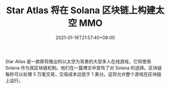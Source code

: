 ﻿---
title: "Star Atlas 将在 Solana 区块链上构建太空 MMO"
date: 2021-01-16T21:57:40+08:00
lastmod: 2021-01-16T16:45:40+08:00
draft: false
authors: ["Prudent"]
description: "Star Atlas 是一款即将推出的以太空为背景的大型多人在线游戏，它将使用 Solana 作为其区块链机制。他们在一篇博文中宣布了对 Solana 的选择。区块链每秒可以处理 5 万笔交易，交易成本远低于 1 美分。这将允许整个游戏在区块链上运行。"
featuredImage: "star-atlas-to-build-space-mmo-on-solana-blockchain.png"
tags: ["Virtual World","虚拟世界","Play to Earn"]
categories: ["news"]
news: ["虚拟世界"]
weight: 
lightgallery: true
pinned: false
recommend: false
recommend1: false
---

Star Atlas 是一款即将推出的以太空为背景的大型多人在线游戏，它将使用 Solana 作为其区块链机制。他们在一篇博文中宣布了对 Solana 的选择。区块链每秒可以处理 5 万笔交易，交易成本远低于 1 美分。这将允许整个游戏在区块链上运行。

<!--more-->

